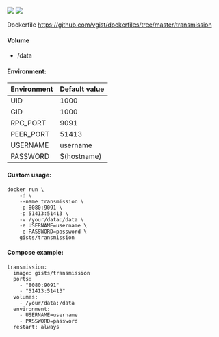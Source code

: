 ![](https://images.microbadger.com/badges/version/gists/transmission.svg) ![](https://images.microbadger.com/badges/image/gists/transmission.svg)

Dockerfile <https://github.com/vgist/dockerfiles/tree/master/transmission>

#### Volume

- /data

#### Environment:

| Environment | Default value |
|-------------|---------------|
| UID         | 1000          |
| GID         | 1000          |
| RPC_PORT    | 9091          |
| PEER_PORT   | 51413         |
| USERNAME    | username      |
| PASSWORD    | $(hostname)   |

#### Custom usage:

    docker run \
        -d \
        --name transmission \
        -p 8080:9091 \
        -p 51413:51413 \
        -v /your/data:/data \
        -e USERNAME=username \
        -e PASSWORD=password \
        gists/transmission

#### Compose example:

    transmission:
      image: gists/transmission
      ports:
        - "8080:9091"
        - "51413:51413"
      volumes:
        - /your/data:/data
      environment:
        - USERNAME=username
        - PASSWORD=password
      restart: always
